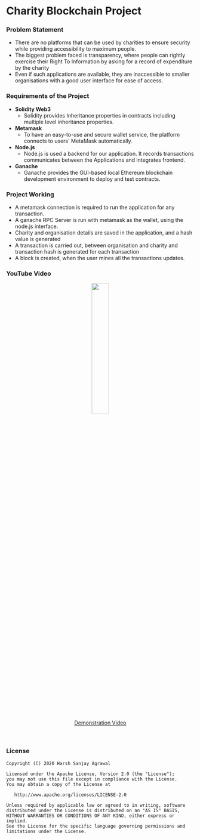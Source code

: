 # Charity Blockchain Project

### Problem Statement
- There are no platforms that can be used by charities to ensure security while providing accessibility to maximum people.
- The biggest problem faced is transparency, where people can rightly exercise their Right To Information by asking for a record of expenditure by the charity
- Even if such applications are available, they are inaccessible to smaller organisations with a good user interface for ease of access.

### Requirements of the Project
 - **Solidity Web3**
	* Solidity provides Inheritance properties in contracts including multiple level inheritance properties.
 - **Metamask**
	* To have an easy-to-use and secure wallet service, the platform connects to users' MetaMask automatically.
 - **Node.js**
	* Node.js is used a backend for our application. It records transactions communicates between the Applications and integrates frontend.
 - **Ganache**
	* Ganache provides the GUI-based local Ethereum blockchain development environment to deploy and test contracts.

### Project Working
* A metamask connection is required to run the application for any transaction.
* A ganache RPC Server is run with metamask as the wallet, using the node.js interface.
* Charity and organisation details are saved in the application, and a hash value is generated
* A transaction is carried out, between organisation and charity and transaction hash is generated for each transaction
* A block is created, when the user mines all the transactions updates.


### YouTube Video

<div align="center"> <a href="https://youtu.be/4CIUYSnVEIo"><img src="http://img.youtube.com/vi/4CIUYSnVEIo/0.jpg" width="30%"></a> <br> <a href="https://youtu.be/4CIUYSnVEIo">Demonstration Video</a></div>
<br><br>


### License

	Copyright (C) 2020 Harsh Sanjay Agrawal

	Licensed under the Apache License, Version 2.0 (the "License");
	you may not use this file except in compliance with the License.
	You may obtain a copy of the License at

	   http://www.apache.org/licenses/LICENSE-2.0

	Unless required by applicable law or agreed to in writing, software
	distributed under the License is distributed on an "AS IS" BASIS,
	WITHOUT WARRANTIES OR CONDITIONS OF ANY KIND, either express or implied.
	See the License for the specific language governing permissions and
	limitations under the License.
